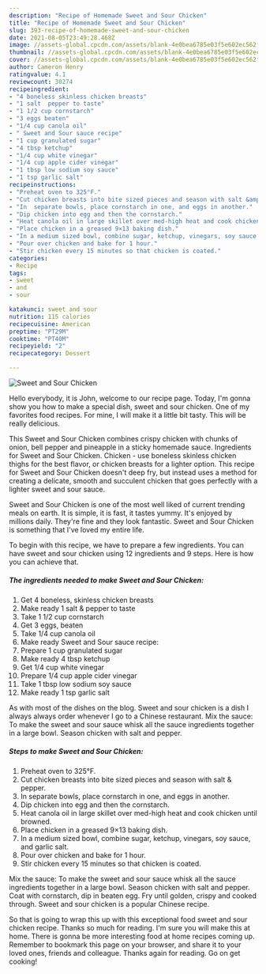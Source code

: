 ```yaml
---
description: "Recipe of Homemade Sweet and Sour Chicken"
title: "Recipe of Homemade Sweet and Sour Chicken"
slug: 393-recipe-of-homemade-sweet-and-sour-chicken
date: 2021-08-05T23:49:28.468Z
image: //assets-global.cpcdn.com/assets/blank-4e0bea6785e03f5e602ec562f230caae08da540cada707380b4fe1bbebba43da.png
thumbnail: //assets-global.cpcdn.com/assets/blank-4e0bea6785e03f5e602ec562f230caae08da540cada707380b4fe1bbebba43da.png
cover: //assets-global.cpcdn.com/assets/blank-4e0bea6785e03f5e602ec562f230caae08da540cada707380b4fe1bbebba43da.png
author: Cameron Henry
ratingvalue: 4.1
reviewcount: 30274
recipeingredient:
- "4 boneless skinless chicken breasts"
- "1 salt  pepper to taste"
- "1 1/2 cup cornstarch"
- "3 eggs beaten"
- "1/4 cup canola oil"
- " Sweet and Sour sauce recipe"
- "1 cup granulated sugar"
- "4 tbsp ketchup"
- "1/4 cup white vinegar"
- "1/4 cup apple cider vinegar"
- "1 tbsp low sodium soy sauce"
- "1 tsp garlic salt"
recipeinstructions:
- "Preheat oven to 325°F."
- "Cut chicken breasts into bite sized pieces and season with salt &amp; pepper."
- "In  separate bowls, place cornstarch in one, and eggs in another."
- "Dip chicken into egg and then the cornstarch."
- "Heat canola oil in large skillet over med-high heat and cook chicken until browned."
- "Place chicken in a greased 9×13 baking dish."
- "In a medium sized bowl, combine sugar, ketchup, vinegars, soy sauce, and garlic salt."
- "Pour over chicken and bake for 1 hour."
- "Stir chicken every 15 minutes so that chicken is coated."
categories:
- Recipe
tags:
- sweet
- and
- sour

katakunci: sweet and sour 
nutrition: 115 calories
recipecuisine: American
preptime: "PT29M"
cooktime: "PT40M"
recipeyield: "2"
recipecategory: Dessert

---
```



![Sweet and Sour Chicken](//assets-global.cpcdn.com/assets/blank-4e0bea6785e03f5e602ec562f230caae08da540cada707380b4fe1bbebba43da.png)

Hello everybody, it is John, welcome to our recipe page. Today, I'm gonna show you how to make a special dish, sweet and sour chicken. One of my favorites food recipes. For mine, I will make it a little bit tasty. This will be really delicious.

This Sweet and Sour Chicken combines crispy chicken with chunks of onion, bell pepper and pineapple in a sticky homemade sauce. Ingredients for Sweet and Sour Chicken. Chicken - use boneless skinless chicken thighs for the best flavor, or chicken breasts for a lighter option. This recipe for Sweet and Sour Chicken doesn&#39;t deep fry, but instead uses a method for creating a delicate, smooth and succulent chicken that goes perfectly with a lighter sweet and sour sauce.

Sweet and Sour Chicken is one of the most well liked of current trending meals on earth. It is simple, it is fast, it tastes yummy. It's enjoyed by millions daily. They're fine and they look fantastic. Sweet and Sour Chicken is something that I've loved my entire life.


To begin with this recipe, we have to prepare a few ingredients. You can have sweet and sour chicken using 12 ingredients and 9 steps. Here is how you can achieve that.

<!--inarticleads1-->

##### The ingredients needed to make Sweet and Sour Chicken:

1. Get 4 boneless, skinless chicken breasts
1. Make ready 1 salt &amp; pepper to taste
1. Take 1 1/2 cup cornstarch
1. Get 3 eggs, beaten
1. Take 1/4 cup canola oil
1. Make ready  Sweet and Sour sauce recipe:
1. Prepare 1 cup granulated sugar
1. Make ready 4 tbsp ketchup
1. Get 1/4 cup white vinegar
1. Prepare 1/4 cup apple cider vinegar
1. Take 1 tbsp low sodium soy sauce
1. Make ready 1 tsp garlic salt


As with most of the dishes on the blog. Sweet and sour chicken is a dish I always always order whenever I go to a Chinese restaurant. Mix the sauce: To make the sweet and sour sauce whisk all the sauce ingredients together in a large bowl. Season chicken with salt and pepper. 

<!--inarticleads2-->

##### Steps to make Sweet and Sour Chicken:

1. Preheat oven to 325°F.
1. Cut chicken breasts into bite sized pieces and season with salt &amp; pepper.
1. In  separate bowls, place cornstarch in one, and eggs in another.
1. Dip chicken into egg and then the cornstarch.
1. Heat canola oil in large skillet over med-high heat and cook chicken until browned.
1. Place chicken in a greased 9×13 baking dish.
1. In a medium sized bowl, combine sugar, ketchup, vinegars, soy sauce, and garlic salt.
1. Pour over chicken and bake for 1 hour.
1. Stir chicken every 15 minutes so that chicken is coated.


Mix the sauce: To make the sweet and sour sauce whisk all the sauce ingredients together in a large bowl. Season chicken with salt and pepper. Coat with cornstarch, dip in beaten egg. Fry until golden, crispy and cooked through. Sweet and sour chicken is a popular Chinese recipe. 

So that is going to wrap this up with this exceptional food sweet and sour chicken recipe. Thanks so much for reading. I'm sure you will make this at home. There is gonna be more interesting food at home recipes coming up. Remember to bookmark this page on your browser, and share it to your loved ones, friends and colleague. Thanks again for reading. Go on get cooking!
